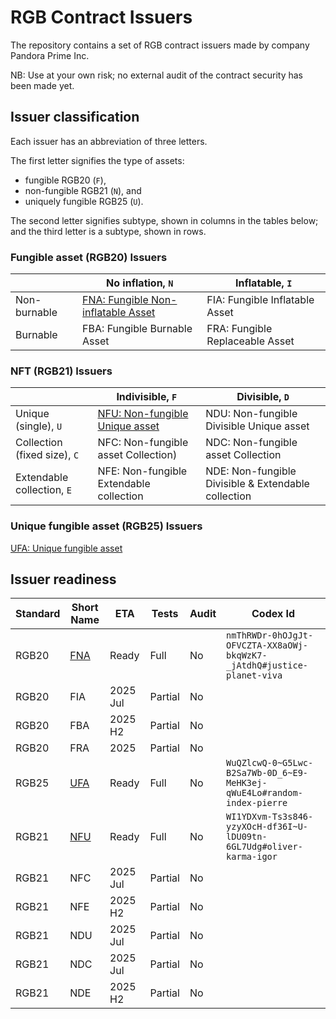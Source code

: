 # RGB Contract Issuers

The repository contains a set of RGB contract issuers made by company Pandora Prime Inc.

NB: Use at your own risk; no external audit of the contract security has been made yet.

## Issuer classification

Each issuer has an abbreviation of three letters.

The first letter signifies the type of assets:

- fungible RGB20 (`F`),
- non-fungible RGB21 (`N`), and
- uniquely fungible RGB25 (`U`).

The second letter signifies subtype, shown in columns in the tables below;
and the third letter is a subtype, shown in rows.

### Fungible asset (RGB20) Issuers

|              | No inflation, `N`                         | Inflatable, `I`                 |
|--------------|-------------------------------------------|---------------------------------|
| Non-burnable | [FNA: Fungible Non-inflatable Asset][FNA] | FIA: Fungible Inflatable Asset  |
| Burnable     | FBA: Fungible Burnable Asset              | FRA: Fungible Replaceable Asset |

### NFT (RGB21) Issuers

|                              | Indivisible, `F`                        | Divisible, `D`                                      |
|------------------------------|-----------------------------------------|-----------------------------------------------------|
| Unique (single), `U`         | [NFU: Non-fungible Unique asset][NFU]   | NDU: Non-fungible Divisible Unique asset            |
| Collection (fixed size), `C` | NFC: Non-fungible asset Collection)     | NDC: Non-fungible asset Collection                  |
| Extendable collection, `E`   | NFE: Non-fungible Extendable collection | NDE: Non-fungible Divisible & Extendable collection |

### Unique fungible asset (RGB25) Issuers

[UFA: Unique fungible asset][UFA]

## Issuer readiness

| Standard | Short Name | ETA      | Tests   | Audit | Codex Id                                                               |
|----------|------------|----------|---------|-------|------------------------------------------------------------------------|
| RGB20    | [FNA]      | Ready    | Full    | No    | `nmThRWDr-0hOJgJt-OFVCZTA-XX8aOWj-bkqWzK7-_jAtdhQ#justice-planet-viva` |
| RGB20    | FIA        | 2025 Jul | Partial | No    |                                                                        |
| RGB20    | FBA        | 2025 H2  | Partial | No    |                                                                        |
| RGB20    | FRA        | 2025     | Partial | No    |                                                                        |
| RGB25    | [UFA]      | Ready    | Full    | No    | `WuQZlcwQ-0~G5Lwc-B2Sa7Wb-0D_6~E9-MeHK3ej-qWuE4Lo#random-index-pierre` |
| RGB21    | [NFU]      | Ready    | Full    | No    | `WI1YDXvm-Ts3s846-yzyXOcH-df36I~U-lDU09tn-6GL7Udg#oliver-karma-igor`   |
| RGB21    | NFC        | 2025 Jul | Partial | No    |                                                                        |
| RGB21    | NFE        | 2025 H2  | Partial | No    |                                                                        |
| RGB21    | NDU        | 2025 Jul | Partial | No    |                                                                        |
| RGB21    | NDC        | 2025 Jul | Partial | No    |                                                                        |
| RGB21    | NDE        | 2025 H2  | Partial | No    |                                                                        |

[FNA]: compiled/RGB20-Simplest.issuer

[NFU]: compiled/RGB21-UniqueNFT.issuer

[NFC]: compiled/RGB21-NFTCollection.issuer

[NDC]: compiled/RGB21-DivisibleCollection.issuer

[UFA]: compiled/RGB25-UniquelyFungible.issuer
